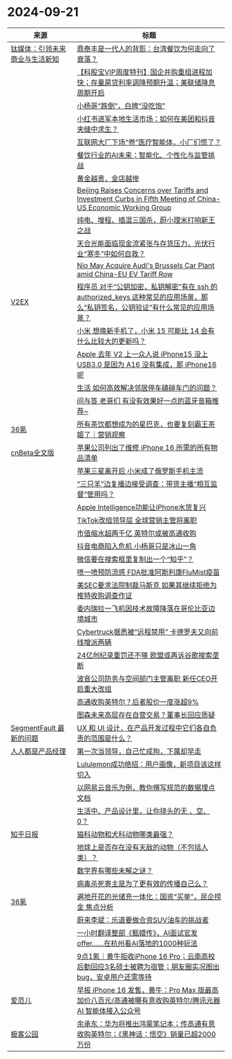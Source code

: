 ﻿# 2024-09-21

|来源|标题|
|---|---|
|[钛媒体：引领未来商业与生活新知](https://plink.anyfeeder.com/tmtpost)|[鼎泰丰是一代人的背影：台湾餐饮为何走向了衰落？](https://www.tmtpost.com/7258156.html)|
||[【科股宝VIP周度特刊】国企并购重组进程加快；存量房贷利率调降预期升温；美联储降息周期开启](https://www.tmtpost.com/7258322.html)|
||[小杨哥“跌倒”，白牌“没吃饱”](https://www.tmtpost.com/7258469.html)|
||[小红书进军本地生活市场：如何在美团和抖音夹缝中求生？](https://www.tmtpost.com/7258318.html)|
||[互联网大厂下场“卷”医疗智能体，小厂们慌了？](https://www.tmtpost.com/7258291.html)|
||[餐饮行业的AI未来：智能化、个性化与监管挑战](https://www.tmtpost.com/7258063.html)|
||[黄金越贵，金店越惨](https://www.tmtpost.com/7258175.html)|
||[Beijing Raises Concerns over Tariffs and Investment Curbs in Fifth Meeting of China-US Economic Working Group](https://www.tmtpost.com/7258435.html)|
||[纯电、增程、插混三国杀，蔚小理米打响新王之战](https://www.tmtpost.com/7258092.html)|
||[天合光能面临现金流紧张与存货压力，光伏行业“寒冬”中如何自救？](https://www.tmtpost.com/7258104.html)|
||[Nio May Acquire Audi's Brussels Car Plant amid China-EU EV Tariff Row](https://www.tmtpost.com/7257272.html)|
|[V2EX](https://v2ex.com/index.xml)|[ 程序员 对于“公钥加密，私钥解密”有在 ssh 的 authorized_keys 这种常见的应用场景，那么“私钥签名，公钥验证”有什么常见的应用场景？](https://www.v2ex.com/t/1074549#reply18)|
||[ 小米 想换新手机了，小米 15 可能比 14 会有什么比较大的更新吗？](https://www.v2ex.com/t/1074537#reply16)|
||[ Apple 去年 V2 上一众人说 iPhone15 没上 USB3.0 是因为 A16 没有集成，那 iPhone16 呢](https://www.v2ex.com/t/1074534#reply11)|
||[ 生活 如何高效解决邻居停车磕碰车门的问题？](https://www.v2ex.com/t/1074532#reply20)|
||[ 问与答 老哥们 有没有效果好一点的蓝牙音箱推荐~](https://www.v2ex.com/t/1074529#reply15)|
|[36氪](https://36kr.com/feed)|[所有茶饮都想成为的星巴克，也要复刻霸王茶姬了｜营销观察](https://36kr.com/p/2958418412720387?f=rss)|
|[cnBeta全文版](https://plink.anyfeeder.com/cnbeta)|[苹果公司列出了维修 iPhone 16 所需的所有物品清单](https://m.cnbeta.com.tw/view/1446512.htm)|
||[苹果三星离开后 小米成了俄罗斯手机主流](https://m.cnbeta.com.tw/view/1446509.htm)|
||[“三只羊”边复播边接受调查：带货主播“相互监督”管用吗？](https://m.cnbeta.com.tw/view/1446508.htm)|
||[Apple Intelligence功能让iPhone水货复兴](https://m.cnbeta.com.tw/view/1446507.htm)|
||[TikTok改组领导层 全球营销主管将离职](https://m.cnbeta.com.tw/view/1446506.htm)|
||[市值缩水超两千亿 英特尔或被高通收购](https://m.cnbeta.com.tw/view/1446505.htm)|
||[抖音电商陷入危机 小杨哥只是冰山一角](https://m.cnbeta.com.tw/view/1446504.htm)|
||[微信要在搜索框里复制出一个“知乎”？](https://m.cnbeta.com.tw/view/1446503.htm)|
||[喷一喷预防流感 FDA批准阿斯利康FluMist疫苗](https://m.cnbeta.com.tw/view/1446502.htm)|
||[美SEC要求法院制裁马斯克 如果其继续拒绝为推特收购调查作证](https://m.cnbeta.com.tw/view/1446501.htm)|
||[委内瑞拉一飞机因技术故障降落在哥伦比亚边境城市](https://m.cnbeta.com.tw/view/1446500.htm)|
||[Cybertruck据悉被“远程禁用” 卡德罗夫又向前线增派两辆](https://m.cnbeta.com.tw/view/1446499.htm)|
||[24亿创纪录重罚还不够 欧盟或再诉谷歌搜索垄断](https://m.cnbeta.com.tw/view/1446498.htm)|
||[波音公司防务与空间部门主管离职 新任CEO开启重大改组](https://m.cnbeta.com.tw/view/1446497.htm)|
||[高通收购英特尔？后者股价一度涨超9%](https://m.cnbeta.com.tw/view/1446496.htm)|
||[图森未来高层存在自营交易？董事长回应质疑](https://m.cnbeta.com.tw/view/1446495.htm)|
|[SegmentFault 最新的问题](https://segmentfault.com/feeds/questions)|[UX 和 UI 设计，在产品开发过程中它们各自负责的范围是什么？](https://segmentfault.com/q/1010000045291312)|
|[人人都是产品经理](https://www.woshipm.com/feed)|[第一次当领导，自己忙成狗，下属却早走](https://www.woshipm.com/zhichang/6117641.html)|
||[Lululemon成功绝招：用户画像，新项目该这样切入](https://www.woshipm.com/user-research/6117581.html)|
||[以网易云音乐为例，教你撰写规范的数据埋点文档](https://www.woshipm.com/share/6117543.html)|
||[生活中、产品设计里，让你挠头的无 、空、0？](https://www.woshipm.com/share/6117547.html)|
|[知乎日报](https://feedx.net/rss/zhihudaily.xml)|[猫科动物和犬科动物哪类最强？](https://daily.zhihu.com/story/9775567)|
||[地球上是否存在没有天敌的动物（不包括人类）？](https://daily.zhihu.com/story/9775577)|
||[数学界有哪些未解之谜？](https://daily.zhihu.com/story/9775578)|
||[病毒杀死寄主是为了更有效的传播自己么？](https://daily.zhihu.com/story/9775571)|
|[36氪](https://www.36kr.com/feed)|[遍地开花的光储充一体化：国资“买单”，民企捞金 焦点分析](https://36kr.com/p/2957944674649857?f=rss)|
||[蔚来李斌：乐道要做合资SUV油车的挑战者](https://36kr.com/p/2958437631528965?f=rss)|
||[一小时翻译整部《甄嬛传》，AI面试官发offer……在杭州看AI落地的1000种玩法](https://36kr.com/p/2957972394723078?f=rss)|
||[9点1氪｜黄牛拒收iPhone 16 Pro；云南高校后勤回应3名硕士被聘为宿管；朋友圈实况图出bug，安卓用户还需等待](https://36kr.com/p/2959084379918593?f=rss)|
|[爱范儿](https://www.ifanr.com/feed)|[早报 iPhone 16 发售，黄牛：Pro Max 版最高加价八百元/高通被曝有意收购英特尔/腾讯元器 AI 智能体接入公众号](https://www.ifanr.com/1599981?utm_source=rss&utm_medium=rss&utm_campaign=)|
|[极客公园](http://www.geekpark.net/rss)|[余承东：华为将推出鸿蒙笔记本；传高通有意收购英特尔；《黑神话：悟空》销量已超2000万份](http://www.geekpark.net/news/340912)|
